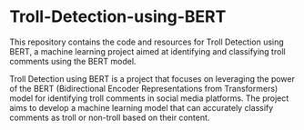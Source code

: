 # Troll-Detection-using-BERT

This repository contains the code and resources for Troll Detection using BERT, a machine learning project aimed at identifying and classifying troll comments using the BERT model.

Troll Detection using BERT is a project that focuses on leveraging the power of the BERT (Bidirectional Encoder Representations from Transformers) model for identifying troll comments in social media platforms. The project aims to develop a machine learning model that can accurately classify comments as troll or non-troll based on their content.
